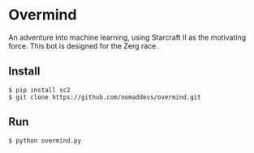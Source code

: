 Overmind
========
An adventure into machine learning, using Starcraft II as the motivating force.
This bot is designed for the Zerg race.

## Install
```
$ pip install sc2
$ git clone https://github.com/nomaddevs/overmind.git
```

## Run
```
$ python overmind.py
```

